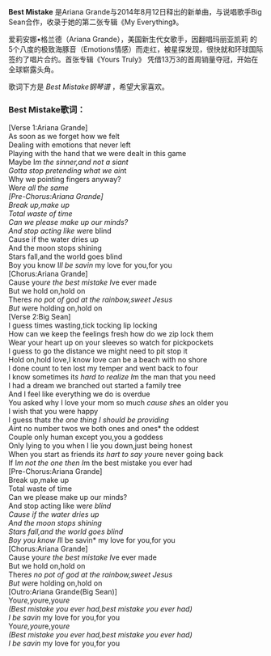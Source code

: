 

**Best Mistake** 是Ariana Grande与2014年8月12日释出的新单曲，与说唱歌手Big Sean合作，收录于她的第二张专辑《My
Everything》。

  
爱莉安娜•格兰德（Ariana Grande），美国新生代女歌手，因翻唱玛丽亚凯莉 的
5个八度的极致海豚音（Emotions情感）而走红，被星探发现，很快就和环球国际签约了唱片合约。首张专辑《Yours Truly》
凭借13万3的首周销量夺冠，开始在全球崭露头角。

  
歌词下方是 _Best Mistake钢琴谱_ ，希望大家喜欢。

### Best Mistake歌词：

[Verse 1:Ariana Grande]  
As soon as we forget how we felt  
Dealing with emotions that never left  
Playing with the hand that we were dealt in this game  
Maybe I*m the sinner,and not a siant  
Gotta stop pretending what we ain*t  
Why we pointing fingers anyway?  
We*re all the same  
[Pre-Chorus:Ariana Grande]  
Break up,make up  
Total waste of time  
Can we please make up our minds?  
And stop acting like we*re blind  
Cause if the water dries up  
And the moon stops shining  
Stars fall,and the world goes blind  
Boy you know I*ll be savin* my love for you,for you  
[Chorus:Ariana Grande]  
Cause you*re the best mistake I*ve ever made  
But we hold on,hold on  
There*s no pot of god at the rainbow,sweet Jesus  
But we*re holding on,hold on  
[Verse 2:Big Sean]  
I guess times wasting,tick tocking lip locking  
How can we keep the feelings fresh how do we zip lock them  
Wear your heart up on your sleeves so watch for pickpockets  
I guess to go the distance we might need to pit stop it  
Hold on,hold love,I know love can be a beach with no shore  
I done count to ten lost my temper and went back to four  
I know sometimes it*s hard to realize I*m the man that you need  
I had a dream we branched out started a family tree  
And I feel like everything we do is overdue  
You asked why I love your mom so much *cause she*s an older you  
I wish that you were happy  
I guess that*s the one thing I should be providing  
Ain*t no number twos we both ones and ones* the oddest  
Couple only human except you,you a goddess  
Only lying to you when I lie you down,just being honest  
When you start as friends it*s hart to say you*re never going back  
If I*m not the one then I*m the best mistake you ever had  
[Pre-Chorus:Ariana Grande]  
Break up,make up  
Total waste of time  
Can we please make up our minds?  
And stop acting like we*re blind  
Cause if the water dries up  
And the moon stops shining  
Stars fall,and the world goes blind  
Boy you know I*ll be savin* my love for you,for you  
[Chorus:Ariana Grande]  
Cause you*re the best mistake I*ve ever made  
But we hold on,hold on  
There*s no pot of god at the rainbow,sweet Jesus  
But we*re holding on,hold on  
[Outro:Ariana Grande(Big Sean)]  
You*re,you*re,you*re  
(Best mistake you ever had,best mistake you ever had)  
I be savin* my love for you,for you  
You*re,you*re,you*re  
(Best mistake you ever had,best mistake you ever had)  
I be savin* my love for you,for you

